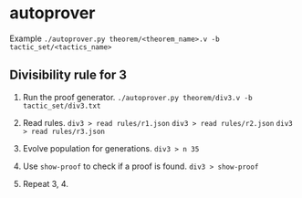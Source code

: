 # autoprover
Example `./autoprover.py theorem/<theorem_name>.v -b tactic_set/<tactics_name>`

## Divisibility rule for 3

1. Run the proof generator.
`./autoprover.py theorem/div3.v -b tactic_set/div3.txt`

2. Read rules.
`div3 > read rules/r1.json`
`div3 > read rules/r2.json`
`div3 > read rules/r3.json`

3. Evolve population for generations.
`div3 > n 35`

4. Use `show-proof` to check if a proof is found.
`div3 > show-proof`

5. Repeat 3, 4.
